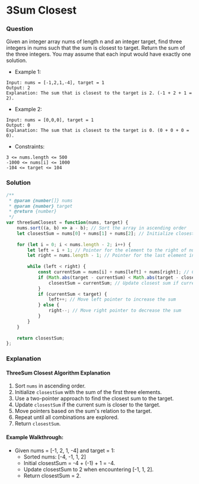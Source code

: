 # 3Sum Closest
### Question
Given an integer array nums of length n and an integer target, find three integers in nums such that the sum is closest to target.
Return the sum of the three integers.
You may assume that each input would have exactly one solution.

- Example 1:
```
Input: nums = [-1,2,1,-4], target = 1
Output: 2
Explanation: The sum that is closest to the target is 2. (-1 + 2 + 1 = 2).
```
- Example 2:
```
Input: nums = [0,0,0], target = 1
Output: 0
Explanation: The sum that is closest to the target is 0. (0 + 0 + 0 = 0).
```
- Constraints:
```
3 <= nums.length <= 500
-1000 <= nums[i] <= 1000
-104 <= target <= 104

```

### Solution
```js
/**
 * @param {number[]} nums
 * @param {number} target
 * @return {number}
 */
var threeSumClosest = function(nums, target) {
    nums.sort((a, b) => a - b); // Sort the array in ascending order
    let closestSum = nums[0] + nums[1] + nums[2]; // Initialize closest sum
    
    for (let i = 0; i < nums.length - 2; i++) {
        let left = i + 1; // Pointer for the element to the right of nums[i]
        let right = nums.length - 1; // Pointer for the last element in the array
        
        while (left < right) {
            const currentSum = nums[i] + nums[left] + nums[right]; // Calculate current sum
            if (Math.abs(target - currentSum) < Math.abs(target - closestSum)) {
                closestSum = currentSum; // Update closest sum if current sum is closer to target
            }
            if (currentSum < target) {
                left++; // Move left pointer to increase the sum
            } else {
                right--; // Move right pointer to decrease the sum
            }
        }
    }
    
    return closestSum;
};
```
### Explanation
#### ThreeSum Closest Algorithm Explanation

1. Sort `nums` in ascending order.
2. Initialize `closestSum` with the sum of the first three elements.
3. Use a two-pointer approach to find the closest sum to the target.
4. Update `closestSum` if the current sum is closer to the target.
5. Move pointers based on the sum's relation to the target.
6. Repeat until all combinations are explored.
7. Return `closestSum`.

#### Example Walkthrough:
   - Given nums = [-1, 2, 1, -4] and target = 1:
     - Sorted nums: [-4, -1, 1, 2]
     - Initial closestSum = -4 + (-1) + 1 = -4.
     - Update closestSum to 2 when encountering [-1, 1, 2].
     - Return closestSum = 2.
